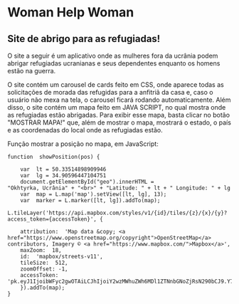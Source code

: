 # Woman Help Woman
## Site de abrigo para as refugiadas!

O site a seguir é um aplicativo onde as mulheres fora da ucrânia podem abrigar refugiadas ucranianas e seus dependentes enquanto os homens estão na guerra.

O site contém um carousel de cards feito em CSS, onde aparece todas as solicitações de morada das refugidas para a anfitriã da casa e, caso o usuário não mexa na tela, o carousel ficará rodando automaticamente. Além disso, o site contém um mapa feito em JAVA SCRIPT, no qual mostra onde as refugiadas estão abrigadas.
Para exibir esse mapa, basta clicar no botão "MOSTRAR MAPA!" que, além de mostrar o mapa, mostrará o estado, o país e as coordenadas do local onde as refugiadas estão.

Função mostrar a posição no mapa, em JavaScript:

	function  showPosition(pos) {

		var  lt = 50.33514898909946
		var  lg = 34.90596447104751
		document.getElementById("geo").innerHTML =
	"Okhtyrka, Ucrânia" + "<br>" + "Latitude: " + lt + " Longitude: " + lg
		var  map = L.map('map').setView([lt, lg], 13);
		var  marker = L.marker([lt, lg]).addTo(map);

	L.tileLayer('https://api.mapbox.com/styles/v1/{id}/tiles/{z}/{x}/{y}?access_token={accessToken}', {

		attribution:  'Map data &copy; <a href="https://www.openstreetmap.org/copyright">OpenStreetMap</a> contributors, Imagery © <a href="https://www.mapbox.com/">Mapbox</a>',
		maxZoom:  18,
		id:  'mapbox/streets-v11',
		tileSize:  512,
		zoomOffset: -1,
		accessToken:  'pk.eyJ1IjoibWFyc2gwOTAiLCJhIjoiY2wzMWhuZWh6MDl1ZTNnbGNoZjRsN290bCJ9.Y72b4pkvxSoskS8sFA5InA'
		}).addTo(map);
	}
